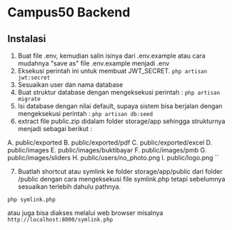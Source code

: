 # Campus50 Backend

## Instalasi
1. Buat file .env, kemudian salin isinya dari .env.example atau cara mudahnya "save as" file .env.example menjadi .env
2. Eksekusi perintah ini untuk membuat JWT_SECRET.
`php artisan jwt:secret`
3. Sesuaikan user dan nama database
4. Buat struktur database dengan mengeksekusi perintah :
`php artisan migrate`
5. Isi database dengan nilai default, supaya sistem bisa berjalan  dengan mengeksekusi perintah :
`php artisan db:seed`
6. extract file public.zip didalam folder storage/app sehingga strukturnya menjadi sebagai berikut :

A. public/exported
B. public/exported/pdf
C. public/exported/excel
D. public/images
E. public/images/buktibayar
F. public/images/pmb
G. public/images/sliders
H. public/users/no_photo.png
I. public/logo.png
``

7. Buatlah shortcut atau symlink ke folder storage/app/public dari folder /public dengan cara mengeksekusi file symlink.php tetapi sebelumnya sesuaikan terlebih dahulu pathnya.

`php symlink.php`

atau juga bisa diakses melalui web browser misalnya `http://localhost:8000/symlink.php`

